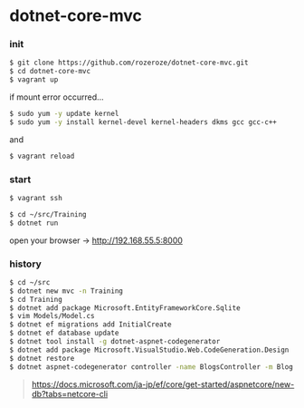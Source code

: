 # dotnet-core-mvc

### init

```sh
$ git clone https://github.com/rozeroze/dotnet-core-mvc.git
$ cd dotnet-core-mvc
$ vagrant up
```

if mount error occurred...

```sh
$ sudo yum -y update kernel
$ sudo yum -y install kernel-devel kernel-headers dkms gcc gcc-c++
```

and

```sh
$ vagrant reload
```

### start

```sh
$ vagrant ssh
```

```sh
$ cd ~/src/Training
$ dotnet run
```

open your browser -> http://192.168.55.5:8000


### history

```sh
$ cd ~/src
$ dotnet new mvc -n Training
$ cd Training
$ dotnet add package Microsoft.EntityFrameworkCore.Sqlite
$ vim Models/Model.cs
$ dotnet ef migrations add InitialCreate
$ dotnet ef database update
$ dotnet tool install -g dotnet-aspnet-codegenerator
$ dotnet add package Microsoft.VisualStudio.Web.CodeGeneration.Design
$ dotnet restore
$ dotnet aspnet-codegenerator controller -name BlogsController -m Blog -dc BloggingContext --relativeFolderPath Controllers --useDefaultLayout --referenceScriptLibraries
```

> https://docs.microsoft.com/ja-jp/ef/core/get-started/aspnetcore/new-db?tabs=netcore-cli

